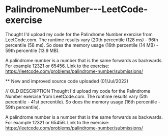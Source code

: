# PalindromeNumber---LeetCode-exercise
Thought I'd upload my code for the Palindrome Number exercise from LeetCode.com. 
The runtime results vary (20th percentile (128 ms) - 96th percentile (58 ms). 
So does the memory usage (16th percentile (14 MB) - 59th percentile (13.9 MB).

A palindrome number is a number that is the same forwards as backwards. For example 12321 or 65456. 
Link to the exercise: 
https://leetcode.com/problems/palindrome-number/submissions/

** New and improved source code uploaded (01/Jul/2022)


// OLD DESCRIPTION
Thought I'd upload my code for the Palindrome Number exercise from LeetCode.com. 
The runtime results vary (5th percentile - 41st percentile). 
So does the memory usage (16th percentile - 59th percentile).

A palindrome number is a number that is the same forwards as backwards. For example 12321 or 65456. 
Link to the exercise: 
https://leetcode.com/problems/palindrome-number/submissions/
